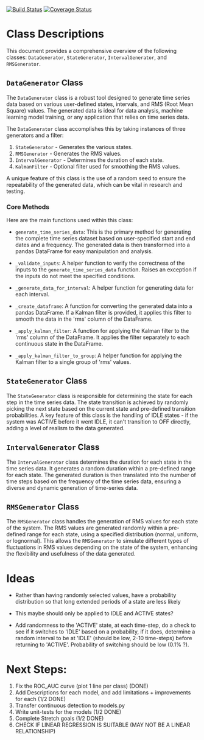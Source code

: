 [![Build Status](https://travis-ci.org/Danielwoodh/MachineMax.svg?branch=time-series-dan)](https://travis-ci.org/Danielwoodh/MachineMax)
[![Coverage Status](https://coveralls.io/repos/github/Danielwoodh/MachineMax/badge.svg?branch=time-series-dan)](https://coveralls.io/github/Danielwoodh/MachineMax?branch=time-series-dan)

# Class Descriptions

This document provides a comprehensive overview of the following classes: `DataGenerator`, `StateGenerator`, `IntervalGenerator`, and `RMSGenerator`.

## `DataGenerator` Class

The `DataGenerator` class is a robust tool designed to generate time series data based on various user-defined states, intervals, and RMS (Root Mean Square) values. The generated data is ideal for data analysis, machine learning model training, or any application that relies on time series data.

The `DataGenerator` class accomplishes this by taking instances of three generators and a filter:

1. `StateGenerator` - Generates the various states.
2. `RMSGenerator` - Generates the RMS values.
3. `IntervalGenerator` - Determines the duration of each state.
4. `KalmanFilter` - Optional filter used for smoothing the RMS values.

A unique feature of this class is the use of a random seed to ensure the repeatability of the generated data, which can be vital in research and testing.

### Core Methods

Here are the main functions used within this class:

- `generate_time_series_data`: This is the primary method for generating the complete time series dataset based on user-specified start and end dates and a frequency. The generated data is then transformed into a pandas DataFrame for easy manipulation and analysis.

- `_validate_inputs`: A helper function to verify the correctness of the inputs to the `generate_time_series_data` function. Raises an exception if the inputs do not meet the specified conditions.

- `_generate_data_for_interval`: A helper function for generating data for each interval.

- `_create_dataframe`: A function for converting the generated data into a pandas DataFrame. If a Kalman filter is provided, it applies this filter to smooth the data in the 'rms' column of the DataFrame.

- `_apply_kalman_filter`: A function for applying the Kalman filter to the 'rms' column of the DataFrame. It applies the filter separately to each continuous state in the DataFrame.

- `_apply_kalman_filter_to_group`: A helper function for applying the Kalman filter to a single group of 'rms' values.

## `StateGenerator` Class

The `StateGenerator` class is responsible for determining the state for each step in the time series data. The state transition is achieved by randomly picking the next state based on the current state and pre-defined transition probabilities. A key feature of this class is the handling of IDLE states - if the system was ACTIVE before it went IDLE, it can't transition to OFF directly, adding a level of realism to the data generated.

## `IntervalGenerator` Class

The `IntervalGenerator` class determines the duration for each state in the time series data. It generates a random duration within a pre-defined range for each state. The generated duration is then translated into the number of time steps based on the frequency of the time series data, ensuring a diverse and dynamic generation of time-series data.

## `RMSGenerator` Class

The `RMSGenerator` class handles the generation of RMS values for each state of the system. The RMS values are generated randomly within a pre-defined range for each state, using a specified distribution (normal, uniform, or lognormal). This allows the `RMSGenerator` to simulate different types of fluctuations in RMS values depending on the state of the system, enhancing the flexibility and usefulness of the data generated.

# Ideas

- Rather than having randomly selected values, have a probability distribution so that long extended periods of a state are less likely
- This maybe should only be applied to IDLE and ACTIVE states?

- Add randomness to the 'ACTIVE' state, at each time-step, do a check to see if it switches to 'IDLE' based
on a probability, if it does, determine a random interval to be at 'IDLE' (should be low, 2-10 time-steps)
before returning to 'ACTIVE'. Probability of switching should be low (0.1% ?).

# Next Steps:

1. Fix the ROC_AUC curve (plot 1 line per class) (DONE)
2. Add Descriptions for each model, and add limitations + improvements for each (1/2 DONE)
3. Transfer continuous detection to models.py
4. Write unit-tests for the models (1/2 DONE)
5. Complete Stretch goals (1/2 DONE)
6. CHECK IF LINEAR REGRESSION IS SUITABLE (MAY NOT BE A LINEAR RELATIONSHIP)